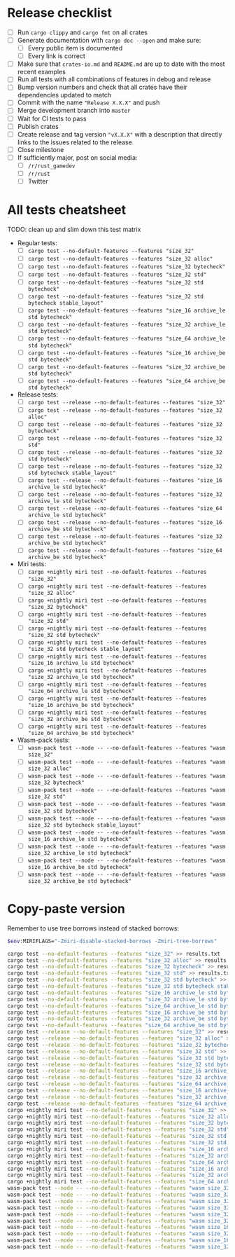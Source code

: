 # Release checklist

- [ ] Run `cargo clippy` and `cargo fmt` on all crates
- [ ] Generate documentation with `cargo doc --open` and make sure:
  - [ ] Every public item is documented
  - [ ] Every link is correct
- [ ] Make sure that `crates-io.md` and `README.md` are up to date with the most recent examples
- [ ] Run all tests with all combinations of features in debug and release
- [ ] Bump version numbers and check that all crates have their dependencies updated to match
- [ ] Commit with the name `"Release X.X.X"` and push
- [ ] Merge development branch into `master`
- [ ] Wait for CI tests to pass
- [ ] Publish crates
- [ ] Create release and tag version `"vX.X.X"` with a description that directly links to the issues related to the release
- [ ] Close milestone
- [ ] If sufficiently major, post on social media:
  - [ ] `/r/rust_gamedev`
  - [ ] `/r/rust`
  - [ ] Twitter

# All tests cheatsheet

TODO: clean up and slim down this test matrix

- Regular tests:
  - [ ] `cargo test --no-default-features --features "size_32"`
  - [ ] `cargo test --no-default-features --features "size_32 alloc"`
  - [ ] `cargo test --no-default-features --features "size_32 bytecheck"`
  - [ ] `cargo test --no-default-features --features "size_32 std"`
  - [ ] `cargo test --no-default-features --features "size_32 std bytecheck"`
  - [ ] `cargo test --no-default-features --features "size_32 std bytecheck stable_layout"`
  - [ ] `cargo test --no-default-features --features "size_16 archive_le std bytecheck"`
  - [ ] `cargo test --no-default-features --features "size_32 archive_le std bytecheck"`
  - [ ] `cargo test --no-default-features --features "size_64 archive_le std bytecheck"`
  - [ ] `cargo test --no-default-features --features "size_16 archive_be std bytecheck"`
  - [ ] `cargo test --no-default-features --features "size_32 archive_be std bytecheck"`
  - [ ] `cargo test --no-default-features --features "size_64 archive_be std bytecheck"`
- Release tests:
  - [ ] `cargo test --release --no-default-features --features "size_32"`
  - [ ] `cargo test --release --no-default-features --features "size_32 alloc"`
  - [ ] `cargo test --release --no-default-features --features "size_32 bytecheck"`
  - [ ] `cargo test --release --no-default-features --features "size_32 std"`
  - [ ] `cargo test --release --no-default-features --features "size_32 std bytecheck"`
  - [ ] `cargo test --release --no-default-features --features "size_32 std bytecheck stable_layout"`
  - [ ] `cargo test --release --no-default-features --features "size_16 archive_le std bytecheck"`
  - [ ] `cargo test --release --no-default-features --features "size_32 archive_le std bytecheck"`
  - [ ] `cargo test --release --no-default-features --features "size_64 archive_le std bytecheck"`
  - [ ] `cargo test --release --no-default-features --features "size_16 archive_be std bytecheck"`
  - [ ] `cargo test --release --no-default-features --features "size_32 archive_be std bytecheck"`
  - [ ] `cargo test --release --no-default-features --features "size_64 archive_be std bytecheck"`
- Miri tests:
  - [ ] `cargo +nightly miri test --no-default-features --features "size_32"`
  - [ ] `cargo +nightly miri test --no-default-features --features "size_32 alloc"`
  - [ ] `cargo +nightly miri test --no-default-features --features "size_32 bytecheck"`
  - [ ] `cargo +nightly miri test --no-default-features --features "size_32 std"`
  - [ ] `cargo +nightly miri test --no-default-features --features "size_32 std bytecheck"`
  - [ ] `cargo +nightly miri test --no-default-features --features "size_32 std bytecheck stable_layout"`
  - [ ] `cargo +nightly miri test --no-default-features --features "size_16 archive_le std bytecheck"`
  - [ ] `cargo +nightly miri test --no-default-features --features "size_32 archive_le std bytecheck"`
  - [ ] `cargo +nightly miri test --no-default-features --features "size_64 archive_le std bytecheck"`
  - [ ] `cargo +nightly miri test --no-default-features --features "size_16 archive_be std bytecheck"`
  - [ ] `cargo +nightly miri test --no-default-features --features "size_32 archive_be std bytecheck"`
  - [ ] `cargo +nightly miri test --no-default-features --features "size_64 archive_be std bytecheck"`
- Wasm-pack tests:
  - [ ] `wasm-pack test --node -- --no-default-features --features "wasm size_32"`
  - [ ] `wasm-pack test --node -- --no-default-features --features "wasm size_32 alloc"`
  - [ ] `wasm-pack test --node -- --no-default-features --features "wasm size_32 bytecheck"`
  - [ ] `wasm-pack test --node -- --no-default-features --features "wasm size_32 std"`
  - [ ] `wasm-pack test --node -- --no-default-features --features "wasm size_32 std bytecheck"`
  - [ ] `wasm-pack test --node -- --no-default-features --features "wasm size_32 std bytecheck stable_layout"`
  - [ ] `wasm-pack test --node -- --no-default-features --features "wasm size_16 archive_le std bytecheck"`
  - [ ] `wasm-pack test --node -- --no-default-features --features "wasm size_32 archive_le std bytecheck"`
  - [ ] `wasm-pack test --node -- --no-default-features --features "wasm size_16 archive_be std bytecheck"`
  - [ ] `wasm-pack test --node -- --no-default-features --features "wasm size_32 archive_be std bytecheck"`

# Copy-paste version

Remember to use tree borrows instead of stacked borrows:

```sh
$env:MIRIFLAGS="-Zmiri-disable-stacked-borrows -Zmiri-tree-borrows"
```

```sh
cargo test --no-default-features --features "size_32" >> results.txt
cargo test --no-default-features --features "size_32 alloc" >> results.txt
cargo test --no-default-features --features "size_32 bytecheck" >> results.txt
cargo test --no-default-features --features "size_32 std" >> results.txt
cargo test --no-default-features --features "size_32 std bytecheck" >> results.txt
cargo test --no-default-features --features "size_32 std bytecheck stable_layout" >> results.txt
cargo test --no-default-features --features "size_16 archive_le std bytecheck" >> results.txt
cargo test --no-default-features --features "size_32 archive_le std bytecheck" >> results.txt
cargo test --no-default-features --features "size_64 archive_le std bytecheck" >> results.txt
cargo test --no-default-features --features "size_16 archive_be std bytecheck" >> results.txt
cargo test --no-default-features --features "size_32 archive_be std bytecheck" >> results.txt
cargo test --no-default-features --features "size_64 archive_be std bytecheck" >> results.txt
cargo test --release --no-default-features --features "size_32" >> results.txt
cargo test --release --no-default-features --features "size_32 alloc" >> results.txt
cargo test --release --no-default-features --features "size_32 bytecheck" >> results.txt
cargo test --release --no-default-features --features "size_32 std" >> results.txt
cargo test --release --no-default-features --features "size_32 std bytecheck" >> results.txt
cargo test --release --no-default-features --features "size_32 std bytecheck stable_layout" >> results.txt
cargo test --release --no-default-features --features "size_16 archive_le std bytecheck" >> results.txt
cargo test --release --no-default-features --features "size_32 archive_le std bytecheck" >> results.txt
cargo test --release --no-default-features --features "size_64 archive_le std bytecheck" >> results.txt
cargo test --release --no-default-features --features "size_16 archive_be std bytecheck" >> results.txt
cargo test --release --no-default-features --features "size_32 archive_be std bytecheck" >> results.txt
cargo test --release --no-default-features --features "size_64 archive_be std bytecheck" >> results.txt
cargo +nightly miri test --no-default-features --features "size_32" >> results.txt
cargo +nightly miri test --no-default-features --features "size_32 alloc" >> results.txt
cargo +nightly miri test --no-default-features --features "size_32 bytecheck" >> results.txt
cargo +nightly miri test --no-default-features --features "size_32 std" >> results.txt
cargo +nightly miri test --no-default-features --features "size_32 std bytecheck" >> results.txt
cargo +nightly miri test --no-default-features --features "size_32 std bytecheck stable_layout" >> results.txt
cargo +nightly miri test --no-default-features --features "size_16 archive_le std bytecheck" >> results.txt
cargo +nightly miri test --no-default-features --features "size_32 archive_le std bytecheck" >> results.txt
cargo +nightly miri test --no-default-features --features "size_64 archive_le std bytecheck" >> results.txt
cargo +nightly miri test --no-default-features --features "size_16 archive_be std bytecheck" >> results.txt
cargo +nightly miri test --no-default-features --features "size_32 archive_be std bytecheck" >> results.txt
cargo +nightly miri test --no-default-features --features "size_64 archive_be std bytecheck" >> results.txt
wasm-pack test --node -- --no-default-features --features "wasm size_32" >> results.txt
wasm-pack test --node -- --no-default-features --features "wasm size_32 alloc" >> results.txt
wasm-pack test --node -- --no-default-features --features "wasm size_32 bytecheck" >> results.txt
wasm-pack test --node -- --no-default-features --features "wasm size_32 std" >> results.txt
wasm-pack test --node -- --no-default-features --features "wasm size_32 std bytecheck" >> results.txt
wasm-pack test --node -- --no-default-features --features "wasm size_32 std bytecheck stable_layout" >> results.txt
wasm-pack test --node -- --no-default-features --features "wasm size_16 archive_le std bytecheck" >> results.txt
wasm-pack test --node -- --no-default-features --features "wasm size_32 archive_le std bytecheck" >> results.txt
wasm-pack test --node -- --no-default-features --features "wasm size_16 archive_be std bytecheck" >> results.txt
wasm-pack test --node -- --no-default-features --features "wasm size_32 archive_be std bytecheck" >> results.txt
```
